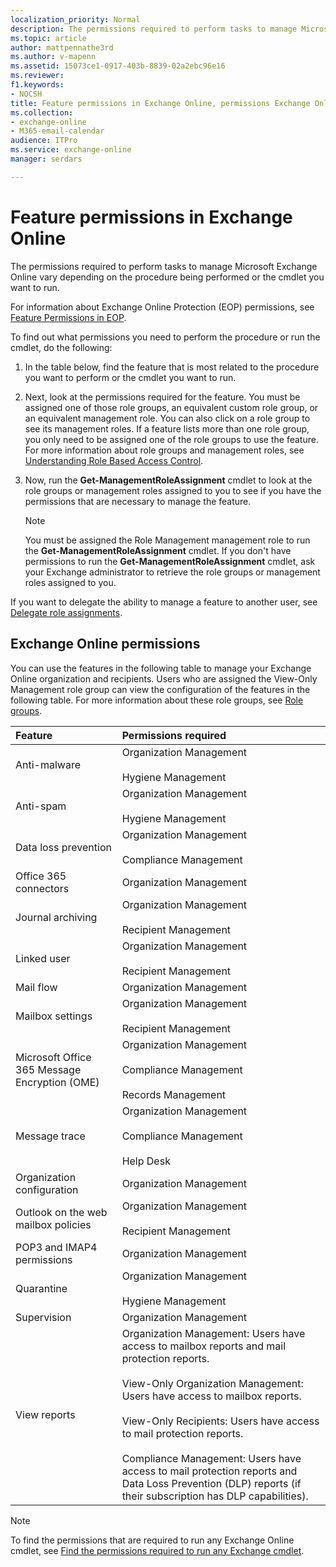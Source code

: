 ```yaml
---
localization_priority: Normal
description: The permissions required to perform tasks to manage Microsoft Exchange Online vary depending on the procedure being performed or the cmdlet you want to run.
ms.topic: article
author: mattpennathe3rd
ms.author: v-mapenn
ms.assetid: 15073ce1-0917-403b-8839-02a2ebc96e16
ms.reviewer:
f1.keywords:
- NOCSH
title: Feature permissions in Exchange Online, permissions Exchange Online, Exchange Online management roles, Exchange Online management permissions, Exchange Online admin permissions, Exchange online features
ms.collection:
- exchange-online
- M365-email-calendar
audience: ITPro
ms.service: exchange-online
manager: serdars

---
```


# Feature permissions in Exchange Online

The permissions required to perform tasks to manage Microsoft Exchange Online vary depending on the procedure being performed or the cmdlet you want to run.

For information about Exchange Online Protection (EOP) permissions, see [Feature Permissions in EOP](https://technet.microsoft.com/library/34674847-a6b7-4a7e-9eaa-b64f22bc150d.aspx).

To find out what permissions you need to perform the procedure or run the cmdlet, do the following:

1. In the table below, find the feature that is most related to the procedure you want to perform or the cmdlet you want to run.

2. Next, look at the permissions required for the feature. You must be assigned one of those role groups, an equivalent custom role group, or an equivalent management role. You can also click on a role group to see its management roles. If a feature lists more than one role group, you only need to be assigned one of the role groups to use the feature. For more information about role groups and management roles, see [Understanding Role Based Access Control](https://docs.microsoft.com/Exchange/understanding-role-based-access-control-exchange-2013-help).

3. Now, run the **Get-ManagementRoleAssignment** cmdlet to look at the role groups or management roles assigned to you to see if you have the permissions that are necessary to manage the feature.

    > [!NOTE]
    > You must be assigned the Role Management management role to run the **Get-ManagementRoleAssignment** cmdlet. If you don't have permissions to run the **Get-ManagementRoleAssignment** cmdlet, ask your Exchange administrator to retrieve the role groups or management roles assigned to you.

If you want to delegate the ability to manage a feature to another user, see [Delegate role assignments](https://docs.microsoft.com/Exchange/delegate-role-assignments-exchange-2013-help).

## Exchange Online permissions

You can use the features in the following table to manage your Exchange Online organization and recipients. Users who are assigned the View-Only Management role group can view the configuration of the features in the following table. For more information about these role groups, see [Role groups](permissions-exo.md#role-groups).

|**Feature**|**Permissions required**|
|:-----|:-----|
|Anti-malware|Organization Management <br/><br/> Hygiene Management|
|Anti-spam|Organization Management <br/><br/> Hygiene Management|
|Data loss prevention|Organization Management <br/><br/> Compliance Management|
|Office 365 connectors|Organization Management|
|Journal archiving|Organization Management <br/><br/> Recipient Management|
|Linked user|Organization Management <br/><br/> Recipient Management|
|Mail flow|Organization Management|
|Mailbox settings|Organization Management <br/><br/> Recipient Management|
|Microsoft Office 365 Message Encryption (OME)|Organization Management <br/><br/> Compliance Management <br/><br/> Records Management|
|Message trace|Organization Management <br/><br/> Compliance Management <br/><br/> Help Desk|
|Organization configuration|Organization Management|
|Outlook on the web mailbox policies|Organization Management <br/><br/> Recipient Management
|POP3 and IMAP4 permissions|Organization Management|
|Quarantine|Organization Management <br/><br/> Hygiene Management|
|Supervision|Organization Management|
|View reports|Organization Management: Users have access to mailbox reports and mail protection reports. <br/><br/> View-Only Organization Management: Users have access to mailbox reports. <br/><br/> View-Only Recipients: Users have access to mail protection reports. <br/><br/> Compliance Management: Users have access to mail protection reports and Data Loss Prevention (DLP) reports (if their subscription has DLP capabilities).|

> [!NOTE]
> To find the permissions that are required to run any Exchange Online cmdlet, see [Find the permissions required to run any Exchange cmdlet](https://docs.microsoft.com/powershell/exchange/exchange-server/find-exchange-cmdlet-permissions).
